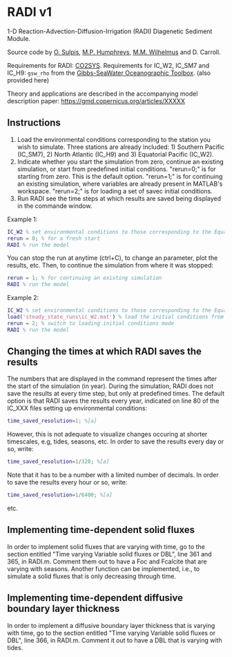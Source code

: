 # RADI v1

1-D Reaction-Advection-Diffusion-Irrigation (RADI) Diagenetic Sediment Module.

Source code by [O. Sulpis](https://deep-c.xyz/), [M.P. Humphreys](https://mvdh.xyz), [M.M. Wilhelmus](https://wilhelmusmtz.github.io/) and D. Carroll. 

Requirements for RADI: [CO2SYS](https://github.com/jamesorr/CO2SYS-MATLAB/blob/master/src/CO2SYS.m).
Requirements for IC_W2, IC_SM7 and IC_H9: `gsw_rho` from the [Gibbs-SeaWater Oceanographic Toolbox](http://www.teos-10.org/software.htm).
(also provided here)

Theory and applications are described in the accompanying model description paper: 
https://gmd.copernicus.org/articles/XXXXX


## Instructions

1) Load the environmental conditions corresponding to the station you wish to simulate. 
Three stations are already included: 1) Southern Pacific (IC_SM7), 2) North Atlantic (IC_H9) and 3) Equatorial Pacific (IC_W2). 
2) Indicate whether you start the simulation from zero, continue an existing simulation, or start from predefined initial conditions.
"rerun=0;" is for starting from zero. This is the default option. 
"rerun=1;" is for continuing an existing simulation, where variables are already present in MATLAB's workspace.
"rerun=2;" is for loading a set of savec initial conditions.
3) Run RADI see the time steps at which results are saved being displayed in the commande window. 

Example 1:
```matlab
IC_W2 % set environmental conditions to those corresponding to the Equatorial Pacific station "W2"
rerun = 0; % for a fresh start
RADI % run the model
```
You can stop the run at anytime (ctrl+C), to change an parameter, plot the results, etc. Then, to continue the simulation from where it was stopped:
```matlab
rerun = 1; % for continuing an existing simulation 
RADI % run the model
```

Example 2:
```matlab
IC_W2 % set environmental conditions to those corresponding to the Equatorial Pacific station "W2"
load('steady_state_runs\ic_W2.mat') % load the initial conditions from a steady-state run at the W2 station
rerun = 2; % switch to loading initial conditions mode
RADI % run the model
```

## Changing the times at which RADI saves the results
The numbers that are displayed in the command represent the times after the start of the simulation (in year). During the simulation, RADI does not save the results at every time step, but only at predefined times. The default option is that RADI saves the results every year, indicated on line 80 of the IC_XXX files setting up environmental conditions:
```matlab
time_saved_resolution=1; %[a]
```
However, this is not adequate to visualize changes occuring at shorter timescales, e.g, tides, seasons, etc. 
In order to save the results every day or so, write:
```matlab
time_saved_resolution=1/320; %[a]
```
Note that it has to be a number with a limited number of decimals. In order to save the results every hour or so, write:
```matlab
time_saved_resolution=1/6400; %[a]
```
etc.

## Implementing time-dependent solid fluxes
In order to implement solid fluxes that are varying with time, go to the section entitled "Time varying Variable solid fluxes or DBL", line 361 and 365, in RADI.m.
Comment them out to have a Foc and Fcalcite that are varying with seasons. Another function can be implemented, i.e., to simulate a solid fluxes that is only decreasing through time. 

## Implementing time-dependent diffusive boundary layer thickness
In order to implement a diffusive boundary layer thickness that is varying with time, go to the section entitled "Time varying Variable solid fluxes or DBL", line 366, in RADI.m.
Comment it out to have a DBL that is varying with tides. 


